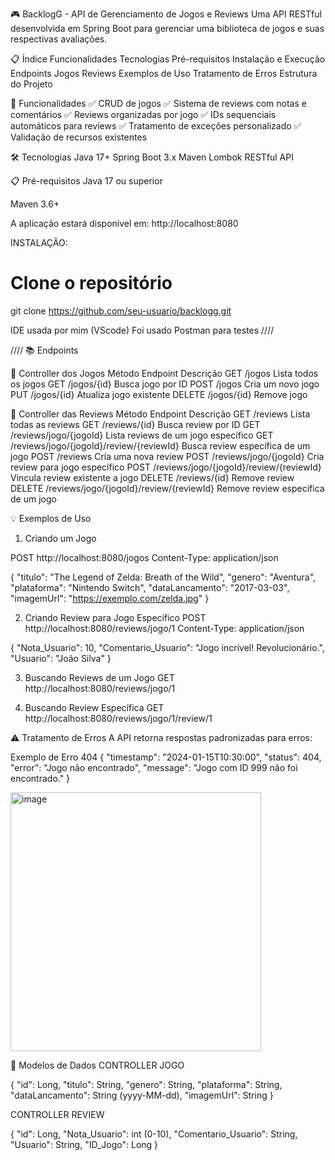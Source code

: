 🎮 BacklogG - API de Gerenciamento de Jogos e Reviews
Uma API RESTful desenvolvida em Spring Boot para gerenciar uma biblioteca de jogos e suas respectivas avaliações.

📋 Índice
Funcionalidades
Tecnologias
Pré-requisitos
Instalação e Execução
Endpoints
Jogos
Reviews
Exemplos de Uso
Tratamento de Erros
Estrutura do Projeto

🚀 Funcionalidades
✅ CRUD de jogos
✅ Sistema de reviews com notas e comentários
✅ Reviews organizadas por jogo
✅ IDs sequenciais automáticos para reviews
✅ Tratamento de exceções personalizado
✅ Validação de recursos existentes

🛠 Tecnologias
Java 17+
Spring Boot 3.x
Maven
Lombok
RESTful API

📋 Pré-requisitos
Java 17 ou superior

Maven 3.6+

A aplicação estará disponível em: http://localhost:8080

INSTALAÇÃO:

# Clone o repositório
git clone https://github.com/seu-usuario/backlogg.git

IDE usada por mim (VScode)
Foi usado Postman para testes
////

////
📚 Endpoints

🎯 Controller dos Jogos
Método	Endpoint	Descrição
GET	/jogos	Lista todos os jogos
GET	/jogos/{id}	Busca jogo por ID
POST	/jogos	Cria um novo jogo
PUT	/jogos/{id}	Atualiza jogo existente
DELETE	/jogos/{id}	Remove jogo

📝 Controller das Reviews
Método	Endpoint	Descrição
GET	/reviews	Lista todas as reviews
GET	/reviews/{id}	Busca review por ID
GET	/reviews/jogo/{jogoId}	Lista reviews de um jogo específico
GET	/reviews/jogo/{jogoId}/review/{reviewId}	Busca review específica de um jogo
POST	/reviews	Cria uma nova review
POST	/reviews/jogo/{jogoId}	Cria review para jogo específico
POST	/reviews/jogo/{jogoId}/review/{reviewId}	Vincula review existente a jogo
DELETE	/reviews/{id}	Remove review
DELETE	/reviews/jogo/{jogoId}/review/{reviewId}	Remove review específica de um jogo

💡 Exemplos de Uso
1. Criando um Jogo

POST http://localhost:8080/jogos
Content-Type: application/json

{
    "titulo": "The Legend of Zelda: Breath of the Wild",
    "genero": "Aventura",
    "plataforma": "Nintendo Switch",
    "dataLancamento": "2017-03-03",
    "imagemUrl": "https://exemplo.com/zelda.jpg"
}

2. Criando Review para Jogo Específico
POST http://localhost:8080/reviews/jogo/1
Content-Type: application/json

{
    "Nota_Usuario": 10,
    "Comentario_Usuario": "Jogo incrível! Revolucionário.",
    "Usuario": "João Silva"
}

3. Buscando Reviews de um Jogo
GET http://localhost:8080/reviews/jogo/1

4. Buscando Review Específica
GET http://localhost:8080/reviews/jogo/1/review/1


⚠️ Tratamento de Erros
A API retorna respostas padronizadas para erros:

Exemplo de Erro 404
{
    "timestamp": "2024-01-15T10:30:00",
    "status": 404,
    "error": "Jogo não encontrado",
    "message": "Jogo com ID 999 não foi encontrado."
}

<img width="401" height="414" alt="image" src="https://github.com/user-attachments/assets/6412b69f-aa89-431f-a441-16424a8dd30c" />


🔧 Modelos de Dados
CONTROLLER JOGO

{
    "id": Long,
    "titulo": String,
    "genero": String,
    "plataforma": String,
    "dataLancamento": String (yyyy-MM-dd),
    "imagemUrl": String
}

CONTROLLER REVIEW

{
    "id": Long,
    "Nota_Usuario": int (0-10),
    "Comentario_Usuario": String,
    "Usuario": String,
    "ID_Jogo": Long
}
